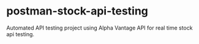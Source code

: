 # postman-stock-api-testing
Automated API testing project using Alpha Vantage API for real time stock api testing.
